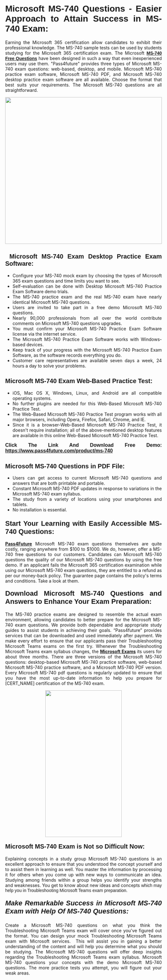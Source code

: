 <h1 style="text-align: justify;"><span style="font-family:Tahoma,Geneva,sans-serif;"><strong>Microsoft MS-740 Questions - Easier Approach to Attain Success in MS-740 Exam:</strong></span></h1>

<p style="text-align: justify;">Earning the Microsoft 365 certification allow candidates to exhibit their professional knowledge. The MS-740 sample tests can be used by students studying for the Microsoft 365 certification exam. The Microsoft <a href="https://www.pass4future.com/questions/microsoft/ms-740" target="_blank"><span style="font-family:Tahoma,Geneva,sans-serif;"><strong>MS-740 Free Questions</strong></span></a> have been designed in such a way that even inexperienced users may use them. "Pass4future" provides three types of Microsoft MS-740 exam questions: web-based, desktop, and mobile. Microsoft MS-740 practice exam software, Microsoft MS-740 PDF, and Microsoft MS-740 desktop practice exam software are all available. Choose the format that best suits your requirements. The Microsoft MS-740 questions are all straightforward.</p>

<p style="text-align: justify;"><a href="https://www.pass4future.com/product/ms-740" target="_blank"><img alt="" src="https://lh3.googleusercontent.com/pw/AM-JKLU5_aushiRQbaoUdVonD_1om6esFnUm_j21jdeI1V3aesz_ETcO2Y8QVj0ZamD1vJ__MzXKNoh3XzzrDTXgudBuMwEatvdphNwcixeZDIncATvFdVanIchOfqVuIJHbWkG03KYMH2pwXnb7WaAnvI3g=w1366-h490-no?authuser=0" style="width: 100%; height: 470px;" /></a></p>

<h2 style="text-align: justify;"><strong><span style="font-family:Tahoma,Geneva,sans-serif;"><span style="font-size:20px;"> Microsoft MS-740 Exam Desktop Practice Exam Software:</span></span></strong></h2>

<ul>
	<li style="text-align: justify;">Configure your MS-740 mock exam by choosing the types of Microsoft 365 exam questions and time limits you want to see.</li>
	<li style="text-align: justify;">Self-evaluation can be done with Desktop Microsoft MS-740 Practice Exam Software demo trials.</li>
	<li style="text-align: justify;">The MS-740 practice exam and the real MS-740 exam have nearly identical Microsoft MS-740 questions.</li>
	<li style="text-align: justify;">Users are invited to take part in a free demo Microsoft MS-740 questions.</li>
	<li style="text-align: justify;">Nearly 90,000 professionals from all over the world contribute comments on Microsoft MS-740 questions upgrades.</li>
	<li style="text-align: justify;">You must confirm your Microsoft MS-740 Practice Exam Software license via the internet service.</li>
	<li style="text-align: justify;">The Microsoft MS-740 Practice Exam Software works with Windows-based devices.</li>
	<li style="text-align: justify;">Keep track of your progress with the Microsoft MS-740 Practice Exam Software, as the software records everything you do.</li>
	<li style="text-align: justify;">Customer care representatives are available seven days a week, 24 hours a day to solve your problems.</li>
</ul>

<h2 style="text-align: justify;"><span style="font-family:Tahoma,Geneva,sans-serif;"><strong><span style="font-size:20px;">Microsoft MS-740 Exam Web-Based Practice Test:</span></strong></span></h2>

<ul>
	<li style="text-align: justify;">iOS, Mac OS X, Windows, Linux, and Android are all compatible operating systems.</li>
	<li style="text-align: justify;">No further plugins are needed for this Web-Based Microsoft MS-740 Practice Test.</li>
	<li style="text-align: justify;">The Web-Based Microsoft MS-740 Practice Test program works with all major browsers, including Opera, Firefox, Safari, Chrome, and IE.</li>
	<li style="text-align: justify;">Since it is a browser-Web-Based Microsoft MS-740 Practice Test, it doesn't require installation; all of the above-mentioned desktop features are available in this online Web-Based Microsoft MS-740 Practice Test.</li>
</ul>

<p style="text-align: justify;"><span style="font-family:Tahoma,Geneva,sans-serif;"><span style="font-size:16px;"><strong>Click The Link And Download Free Demo:</strong></span></span> <a href="https://www.pass4future.com/product/ms-740" target="_blank"><span style="font-family:Tahoma,Geneva,sans-serif;"><span style="font-size:16px;"><strong>https://www.pass4future.com/product/ms-740</strong></span></span></a></p>

<h2 style="text-align: justify;"><strong><span style="font-family:Tahoma,Geneva,sans-serif;"><span style="font-size:20px;">Microsoft MS-740 Questions in PDF File:</span></span></strong></h2>

<ul>
	<li style="text-align: justify;">Users can get access to current Microsoft MS-740 questions and answers that are both printable and portable.</li>
	<li style="text-align: justify;">Constant Microsoft MS-740 PDF updates in response to variations in the Microsoft MS-740 exam syllabus.</li>
	<li style="text-align: justify;">The study from a variety of locations using your smartphones and tablets.</li>
	<li style="text-align: justify;">No installation is essential.</li>
</ul>

<h3 style="text-align: justify;"><span style="font-family:Tahoma,Geneva,sans-serif;"><strong><span style="font-size:22px;">Start Your Learning with Easily Accessible MS-740 Questions:</span></strong></span></h3>

<p style="text-align: justify;"><strong><a href="https://www.pass4future.com/" target="_blank">Pass4Future</a></strong> Microsoft MS-740 exam questions themselves are quite costly, ranging anywhere from $100 to $1000. We do, however, offer a MS-740 free questions to our customers. Candidates can Microsoft MS-740 questions the quality of our Microsoft MS-740 questions by using the free demo. If an applicant fails the Microsoft 365 certification examination while using our Microsoft MS-740 exam questions, they are entitled to a refund as per our money-back policy. The guarantee page contains the policy's terms and conditions. Take a look at them.</p>

<h4 style="text-align: justify;"><strong><span style="font-family:Tahoma,Geneva,sans-serif;"><span style="font-size:22px;">Download Microsoft MS-740 Questions and Answers to Enhance Your Exam Preparation:</span></span></strong></h4>

<p style="text-align: justify;">The MS-740 practice exams are designed to resemble the actual exam environment, allowing candidates to better prepare for the Microsoft MS-740 exam questions. We provide both dependable and appropriate study guides to assist students in achieving their goals. “Pass4future” provides services that can be downloaded and used immediately after payment. We make every effort to ensure that our applicants pass their Troubleshooting Microsoft Teams exams on the first try. Whenever the Troubleshooting Microsoft Teams exam syllabus changes, the <strong><a href="https://www.pass4future.com/microsoft" target="_blank">Microsoft Exams</a></strong> its users for about three months. There are three versions of the Microsoft MS-740 questions: desktop-based Microsoft MS-740 practice software, web-based Microsoft MS-740 practice software, and a Microsoft MS-740 PDF version. Every Microsoft MS-740 pdf questions is regularly updated to ensure that you have the most up-to-date information to help you prepare for [CERT_NAME] certification of the MS-740 exam.</p>

<p style="text-align: center;"><a href="https://www.pass4future.com/product/ms-740" target="_blank"><img alt="" src="https://lh3.googleusercontent.com/pw/AM-JKLV3yUm3jiqqIo1xIsj1VJ_UeysYexQY-pRYO0rIFl3vg11QZioN-gzffpw2AfKqFynWuvoXOreWrWS0swpr4xmOSWfwII2jvatteuqrfxiWGFBSHPiZUCoi33jqeymK5dmu-0enyX6tayRCAMHw05jv=s617-no?authuser=0" style="width: 70%; height: 470px;" /></a></p>

<h4 style="text-align: justify;"><strong><span style="font-family:Tahoma,Geneva,sans-serif;"><span style="font-size:20px;">Microsoft MS-740 Exam is Not so Difficult Now:</span></span></strong></h4>

<p style="text-align: justify;">Explaining concepts in a study group Microsoft MS-740 questions is an excellent approach to ensure that you understood the concept yourself and to assist them in learning as well. You master the information by processing it for others when you come up with new ways to communicate an idea. Studying among friends within a group helps you identify your strengths and weaknesses. You get to know about new ideas and concepts <span style="font-family:Tahoma,Geneva,sans-serif;">which may help you in Troubleshooting Microsoft Teams exam preparation.</span></p>

<h5 style="text-align: justify;"><span style="font-family:Tahoma,Geneva,sans-serif;"><span style="font-size:22px;"><strong>Make Remarkable Success in Microsoft MS-740 Exam with Help Of MS-740 Questions:</strong></span></span></h5>

<p style="text-align: justify;">Create a Microsoft MS-740 questions on what you think the Troubleshooting Microsoft Teams exam will cover once you've figured out the format. You can design your mock Troubleshooting Microsoft Teams exam with Microsoft services.  This will assist you in gaining a better understanding of the content and will help you determine what you should be studying. The Microsoft MS-740 questions will offer deep insights regarding the Troubleshooting Microsoft Teams exam syllabus. Microsoft MS-740 questions your concepts with the demo Microsoft MS-740 questions. The more practice tests you attempt, you will figure out your weak areas.</p>
